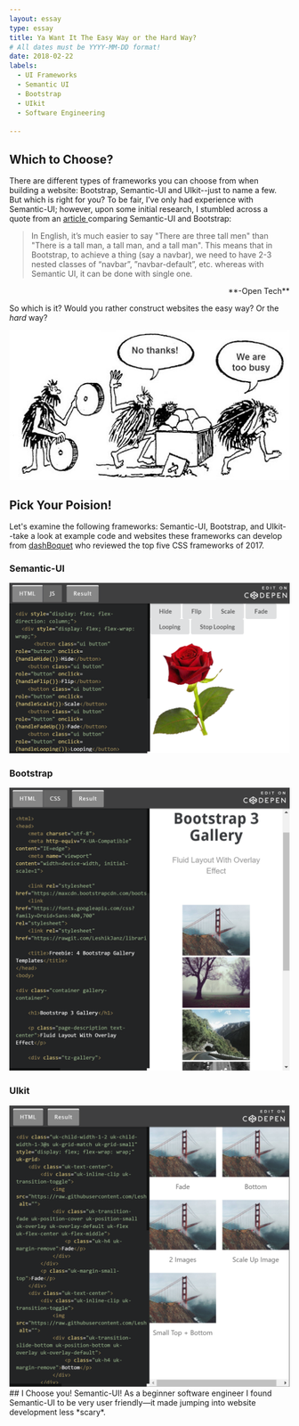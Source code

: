 ```yaml
---
layout: essay
type: essay
title: Ya Want It The Easy Way or the Hard Way?
# All dates must be YYYY-MM-DD format!
date: 2018-02-22
labels:
  - UI Frameworks
  - Semantic UI
  - Bootstrap
  - UIkit
  - Software Engineering

---
```

## Which to Choose?
There are different types of frameworks you can choose from when building a website: Bootstrap, Semantic-UI and UIkit--just to name a few. But which is right for you? To be fair, I’ve only had experience with Semantic-UI; however, upon some initial research, I stumbled across a quote from an <a href="http://opntec.org/choosing-semantic-ui-over-bootstrap-for-the-open-event-front-end/">article </a> comparing Semantic-UI and Bootstrap: 

>In English, it’s much easier to say "There are three tall men" than "There is a tall man, a tall man, and a tall man". This means that in Bootstrap, to achieve a thing (say a navbar), we need to have 2-3 nested classes of “navbar”, ”navbar-default”, etc. whereas with Semantic UI, it can be done with single one.  
<div style="text-align:right">**-Open Tech**</div>

So which is it? Would you rather construct websites the easy way? Or the *hard* way?  

<img class="ui centered fluid image" max-height="300" max-width="350" src="../images/caveman-too-busy.jpg">

## Pick Your Poision!  
Let's examine the following frameworks: Semantic-UI, Bootstrap, and UIkit--take a look at example code and websites these frameworks can develop from <a href="https://dashbouquet.com/blog/web-development/top-5-most-popular-css-frameworks-that-you-should-pay-attention-to-in-2017#contacts">dashBoquet</a> who reviewed the top five CSS frameworks of 2017.

### Semantic-UI
<img class="ui medium right floated rounded image" max-height="200" max-width="200" src="/images/SemanticUI.PNG">  


### Bootstrap
<img class="ui medium left floated rounded image" max-height="100" max-width="100" src="/images/BootStrap.PNG">  


### UIkit
<img class="ui medium right floated image" max-height="100" max-width="100" src="/images/UIkit.PNG">   
## I Choose you! Semantic-UI!  
As a beginner software engineer I found Semantic-UI to be very user friendly—it made jumping into website development less *scary*.




